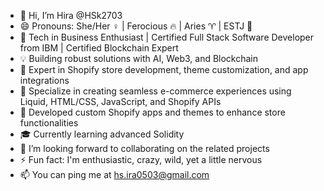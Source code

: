 - 👋 Hi, I’m Hira @HSk2703
- 😄 Pronouns: She/Her ♀ | Ferocious 🔥 | Aries ♈︎ | ESTJ 💼
- 🌟 Tech in Business Enthusiast | Certified Full Stack Software Developer from IBM | Certified Blockchain Expert 
- 💡 Building robust solutions with AI, Web3, and Blockchain
- 🛒 Expert in Shopify store development, theme customization, and app integrations
- 🌱 Specialize in creating seamless e-commerce experiences using Liquid, HTML/CSS, JavaScript, and Shopify APIs
- 🧩 Developed custom Shopify apps and themes to enhance store functionalities
- 🎓 Currently learning advanced Solidity
- 💞️ I’m looking forward to collaborating on the related projects
- ⚡ Fun fact: I'm enthusiastic, crazy, wild, yet a little nervous
- 📫 You can ping me at hs.ira0503@gmail.com

<!---
HSk2703/HSk2703 is a ✨ special ✨ repository because its `README.md` (this file) appears on your GitHub profile.
You can click the Preview link to take a look at your changes.
--->
